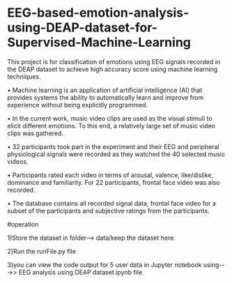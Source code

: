 # EEG-based-emotion-analysis-using-DEAP-dataset-for-Supervised-Machine-Learning
This project is for classification of  emotions using EEG signals recorded in the DEAP dataset to achieve high
 accuracy score using machine learning techniques.

•	Machine learning is an application of artificial intelligence (AI) that provides systems the ability to automatically learn and improve from experience without being explicitly programmed.

•	In the current work, music video clips are used as the visual stimuli to elicit different emotions. To this end, a relatively large set of music video clips was gathered.

•	 32 participants took part in the experiment and their EEG and peripheral physiological signals were recorded as they watched the 40 selected music videos.

•	 Participants rated each video in terms of arousal, valence, like/dislike, dominance and familiarity. For 22 participants, frontal face video was also recorded. 

•	The database contains all recorded signal data, frontal face video for a subset of the participants and subjective ratings from the participants.

#operation

1)Store the dataset in folder--> data/keep the dataset here.

2)Run the runFile.py file

3)you can view the code output for 5 user data in Jupyter notebook using--->> EEG analysis using DEAP dataset.ipynb file




